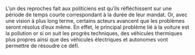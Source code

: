 L’un des reproches fait aux politiciens est qu’ils réfléchissent sur une période de temps courte correspondant à la durée de leur mandat. Or, avec une vision à plus long terme, certains acteurs avancent que les problèmes seront résolus d’eux même. En effet, le principal problème lié à la voiture est la pollution or si on suit les progrès techniques, des véhicules thermiques plus propres ainsi que des véhicules électriques et autonomes vont permettre de résoudre ce défi.
